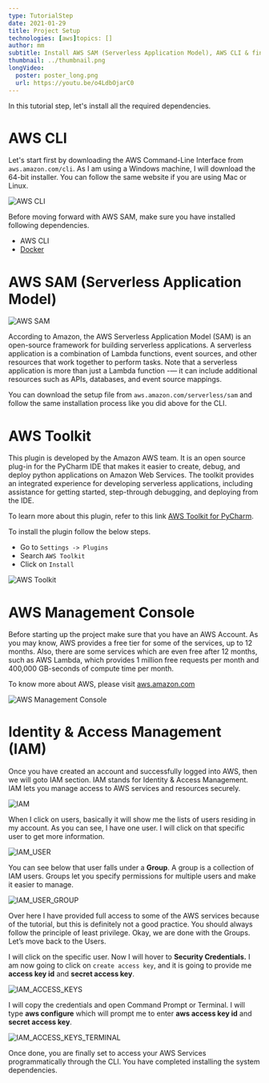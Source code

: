 ```yaml
---
type: TutorialStep
date: 2021-01-29
title: Project Setup
technologies: [aws]topics: []
author: mm
subtitle: Install AWS SAM (Serverless Application Model), AWS CLI & finally PyCharm Plugin AWS Toolkit.
thumbnail: ../thumbnail.png
longVideo:
  poster: poster_long.png
  url: https://youtu.be/o4LdbOjarC0
---
```


In this tutorial step, let's install all the required dependencies.

# AWS CLI
Let's start first by downloading the AWS Command-Line Interface from `aws.amazon.com/cli`. 
As I am using a Windows machine, I will download the 64-bit installer. 
You can follow the same website if you are using Mac or Linux.

![AWS CLI](./aws_cli.png)

Before moving forward with AWS SAM, make sure you have installed following dependencies.
  - AWS CLI 
  - [Docker](https://www.docker.com/)


# AWS SAM (Serverless Application Model)

![AWS SAM](./aws_sam.png)

According to Amazon, the AWS Serverless Application Model (SAM) is an open-source framework for building serverless applications.
A serverless application is a combination of Lambda functions, 
event sources, and other resources that work together to perform tasks.
Note that a serverless application is more than just a 
Lambda function -— it can include additional resources such as APIs,
databases, and event source mappings.

You can download the setup file from `aws.amazon.com/serverless/sam` and follow the 
same installation process like you did above for the CLI.


# AWS Toolkit

This plugin is developed by the Amazon AWS team. It is an open source plug-in for the PyCharm IDE
that makes it easier to create, debug, and deploy python applications on Amazon Web Services. 
The toolkit provides an integrated experience for developing serverless applications,
including assistance for getting started, step-through debugging, and deploying from the IDE.

To learn more about this plugin, refer to this link [AWS Toolkit for PyCharm](https://aws.amazon.com/pycharm/).

To install the plugin follow the below steps.

 - Go to `Settings -> Plugins`
 - Search `AWS Toolkit`
 - Click on `Install`


![AWS Toolkit](./aws_toolkit.png)


# AWS Management Console

Before starting up the project make sure that you have an AWS Account. 
As you may know, AWS provides a free tier for some of the services,
up to 12 months. Also, there are some services which are even free 
after 12 months, such as AWS Lambda, which provides 1 million free
requests per month and 400,000 GB-seconds of compute time per month.

To know more about AWS, please visit [aws.amazon.com](https://aws.amazon.com/)

![AWS Management Console](./aws_management_console.png)


# Identity & Access Management (IAM)

Once you have created an account and successfully logged into AWS, then we 
will goto IAM section. IAM stands for Identity & Access Management. IAM lets you manage access to AWS services and resources securely. 

![IAM](./iam.png)


When I click on users, basically it will show me the lists of users 
residing in my account. As you can see, I have one user. I will click
on that specific user to get more information.

![IAM_USER](./iam_user.png)

You can see below that user falls under a **Group**. 
A group is a collection of IAM users. Groups let you specify permissions for multiple users and make it easier to manage.

![IAM_USER_GROUP](./aws_iam_group.png)

Over here I have provided full access to some of the AWS services 
because of the tutorial, but this is definitely not a good practice.
You should always follow the principle of least privilege. 
Okay, we are done with the Groups. Let’s move back to the Users. 

I will click on the specific user. Now I will hover to **Security Credentials.**
I am now going to click on `create access key`, and it is 
going to provide me **access key id** and **secret access key**.

![IAM_ACCESS_KEYS](./access_keys.png)


I will copy the credentials and open Command Prompt or Terminal. I will type **aws configure**
which will prompt me to enter **aws access key id** and **secret access key**.

![IAM_ACCESS_KEYS_TERMINAL](./access_keys_terminal.png)


Once done, you are finally set to access your AWS Services programmatically
through the CLI. You have completed installing the system dependencies.